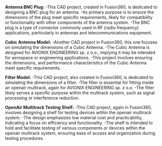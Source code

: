 **Antenna BNC Plug:**
-This CAD project, created in Fusion360, is dedicated to designing a BNC plug for an antenna.
-Its primary purpose is to ensure the dimensions of the plug meet specific requirements, likely for compatibility or functionality with other components of the antenna system.
-The BNC plug is a type of connector commonly used in RF (radio frequency) applications, particularly in antennas and telecommunications equipment.

**Cubic Antenna Model:**
-Another CAD project in Fusion360, this one focuses on simulating the dimensions of a Cubic Antenna.
-The Cubic Antenna is designed for AVIONIX ENGINEERING sp. z o.o., implying it may be intended for aerospace or engineering applications.
-This project involves ensuring the dimensions, and performance characteristics of the Cubic Antenna meet specific requirements.

**Filter Model:**
-This CAD project, also created in Fusion360, is dedicated to simulating the dimensions of a filter.
-The filter is essential for fitting inside an openair multirack, again for AVIONIX ENGINEERING sp. z o.o.
-The filter likely serves a specific purpose within the multirack system, such as signal processing or interference reduction.

**OpenAir Multitrack Testing Shelf:**
-This CAD project, again in Fusion360, involves designing a shelf for testing devices within the openair multirack system.
-The design emphasizes low material cost and practicability, indicating a focus on efficiency and functionality.
-The shelf is intended to hold and facilitate testing of various components or devices within the openair multirack system, ensuring ease of access and organization during testing procedures.

